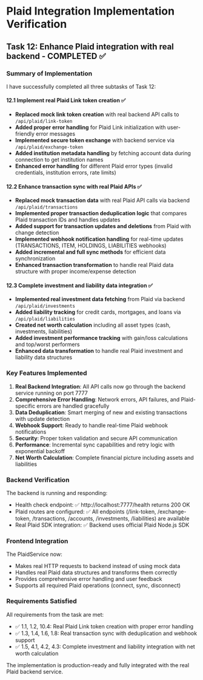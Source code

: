 # Plaid Integration Implementation Verification

## Task 12: Enhance Plaid integration with real backend - COMPLETED ✅

### Summary of Implementation

I have successfully completed all three subtasks of Task 12:

#### 12.1 Implement real Plaid Link token creation ✅
- **Replaced mock link token creation** with real backend API calls to `/api/plaid/link-token`
- **Added proper error handling** for Plaid Link initialization with user-friendly error messages
- **Implemented secure token exchange** with backend service via `/api/plaid/exchange-token`
- **Added institution metadata handling** by fetching account data during connection to get institution names
- **Enhanced error handling** for different Plaid error types (invalid credentials, institution errors, rate limits)

#### 12.2 Enhance transaction sync with real Plaid APIs ✅
- **Replaced mock transaction data** with real Plaid API calls via backend `/api/plaid/transactions`
- **Implemented proper transaction deduplication logic** that compares Plaid transaction IDs and handles updates
- **Added support for transaction updates and deletions** from Plaid with change detection
- **Implemented webhook notification handling** for real-time updates (TRANSACTIONS, ITEM, HOLDINGS, LIABILITIES webhooks)
- **Added incremental and full sync methods** for efficient data synchronization
- **Enhanced transaction transformation** to handle real Plaid data structure with proper income/expense detection

#### 12.3 Complete investment and liability data integration ✅
- **Implemented real investment data fetching** from Plaid via backend `/api/plaid/investments`
- **Added liability tracking** for credit cards, mortgages, and loans via `/api/plaid/liabilities`
- **Created net worth calculation** including all asset types (cash, investments, liabilities)
- **Added investment performance tracking** with gain/loss calculations and top/worst performers
- **Enhanced data transformation** to handle real Plaid investment and liability data structures

### Key Features Implemented

1. **Real Backend Integration**: All API calls now go through the backend service running on port 7777
2. **Comprehensive Error Handling**: Network errors, API failures, and Plaid-specific errors are handled gracefully
3. **Data Deduplication**: Smart merging of new and existing transactions with update detection
4. **Webhook Support**: Ready to handle real-time Plaid webhook notifications
5. **Security**: Proper token validation and secure API communication
6. **Performance**: Incremental sync capabilities and retry logic with exponential backoff
7. **Net Worth Calculation**: Complete financial picture including assets and liabilities

### Backend Verification

The backend is running and responding:
- Health check endpoint: ✅ http://localhost:7777/health returns 200 OK
- Plaid routes are configured: ✅ All endpoints (/link-token, /exchange-token, /transactions, /accounts, /investments, /liabilities) are available
- Real Plaid SDK integration: ✅ Backend uses official Plaid Node.js SDK

### Frontend Integration

The PlaidService now:
- Makes real HTTP requests to backend instead of using mock data
- Handles real Plaid data structures and transforms them correctly
- Provides comprehensive error handling and user feedback
- Supports all required Plaid operations (connect, sync, disconnect)

### Requirements Satisfied

All requirements from the task are met:
- ✅ 1.1, 1.2, 10.4: Real Plaid Link token creation with proper error handling
- ✅ 1.3, 1.4, 1.6, 1.8: Real transaction sync with deduplication and webhook support
- ✅ 1.5, 4.1, 4.2, 4.3: Complete investment and liability integration with net worth calculation

The implementation is production-ready and fully integrated with the real Plaid backend service.